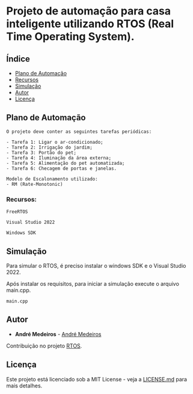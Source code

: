 # Projeto de automação para casa inteligente utilizando RTOS (Real Time Operating System).

## Índice
- [Plano de Automação](#Plano-de-Automação)
- [Recursos](#Recursos)
- [Simulação](#Simulação)
- [Autor](#Autor)
- [Licença](#Licença)

## Plano de Automação
```
O projeto deve conter as seguintes tarefas periódicas:

- Tarefa 1: Ligar o ar-condicionado;
- Tarefa 2: Irrigação do jardim;
- Tarefa 3: Portão do pet;
- Tarefa 4: Iluminação da área externa;
- Tarefa 5: Alimentação do pet automatizada;
- Tarefa 6: Checagem de portas e janelas.

Modelo de Escalonamento utilizado: 
- RM (Rate-Monotonic)
```

### Recursos:

```
FreeRTOS

Visual Studio 2022

Windows SDK
```

## Simulação

Para simular o RTOS, é preciso instalar o windows SDK e o Visual Studio 2022.

Após instalar os requisitos, para iniciar a simulação execute o arquivo main.cpp.

```
main.cpp
```

## Autor

* **André Medeiros** - [André Medeiros](https://github.com/andreemedeiros)

Contribuição no projeto [RTOS](https://github.com/andreemedeiros/RTOS/graphs/contributors).

## Licença

Este projeto está licenciado sob a MIT License - veja a [LICENSE.md](LICENSE.md) para mais detalhes.
